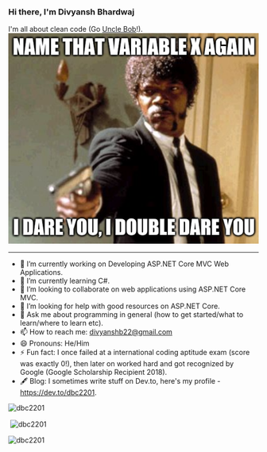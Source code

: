 ### Hi there, I'm Divyansh Bhardwaj

I'm all about clean code (Go [Uncle Bob](https://g.co/kgs/N35FgZ)!).  
![meme](https://github.com/dbc2201/dbc2201/blob/master/meme.png)

---
- 🔭 I’m currently working on Developing ASP.NET Core MVC Web Applications.
- 🌱 I’m currently learning C#.
- 👯 I’m looking to collaborate on web applications using ASP.NET Core MVC.
- 🤔 I’m looking for help with good resources on ASP.NET Core.
- 💬 Ask me about programming in general (how to get started/what to learn/where to learn etc).
- 📫 How to reach me: divyanshb22@gmail.com
- 😄 Pronouns: He/Him
- ⚡ Fun fact: I once failed at a international coding aptitude exam (score was exactly 0!), then later on worked hard and got recognized by Google (Google Scholarship Recipient 2018).
- 🖋️ Blog: I sometimes write stuff on Dev.to, here's my profile - https://dev.to/dbc2201.

<p align="left"><img src="https://komarev.com/ghpvc/?username=dbc2201" alt="dbc2201"/> </p>

<p>&nbsp;<img align="center" src="https://github-readme-stats.vercel.app/api?username=dbc2201&show_icons=true&locale=en" alt="dbc2201" /></p>

<p><img align="center" src="https://github-readme-streak-stats.herokuapp.com/?user=dbc2201&" alt="dbc2201" /></p>
